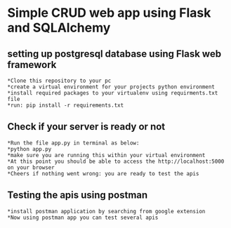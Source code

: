 # Simple CRUD web app using Flask and SQLAlchemy
## setting up postgresql database using Flask web framework
    *Clone this repository to your pc
    *create a virtual environment for your projects python environment
    *install required packages to your virtualenv using requirments.txt file
    *run: pip install -r requirements.txt
## Check if your server is ready or not
    *Run the file app.py in terminal as below:
    *python app.py 
    *make sure you are running this within your virtual environment
    *At this point you should be able to access the http://localhost:5000 on your browser
    *Cheers if nothing went wrong: you are ready to test the apis
## Testing the apis using postman
    *install postman application by searching from google extension
    *Now using postman app you can test several apis


    
